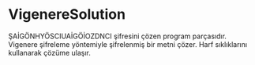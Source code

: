 # VigenereSolution
ŞAİGÖNHYÖSCIUAİGÖİOZDNCI şifresini çözen program parçasıdır. Vigenere şifreleme yöntemiyle şifrelenmiş bir metni çözer. Harf sıklıklarını kullanarak çözüme ulaşır.
